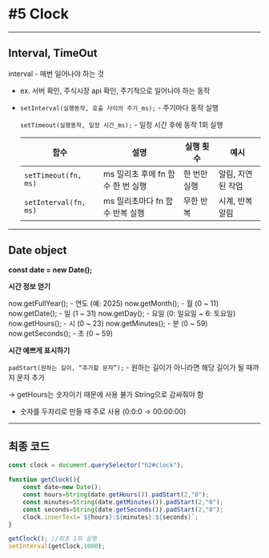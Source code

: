 # #5 Clock

---

## Interval, TimeOut

interval - 매번 일어나야 하는 것

- ex. 서버 확인, 주식시장 api 확인, 주기적으로 일어나야 하는 동작

- `setInterval(실행동작, 호출 사이의 주기_ms);` - 주기마다 동작 실행
    
    `setTimeout(실행동작, 일정 시간_ms);` - 일정 시간 후에 동작 1회 실행
    
    | 함수 | 설명 | 실행 횟수 | 예시 |
    | --- | --- | --- | --- |
    | `setTimeout(fn, ms)` | ms 밀리초 후에 fn 함수 한 번 실행 | 한 번만 실행 | 알림, 지연된 작업 |
    | `setInterval(fn, ms)` | ms 밀리초마다 fn 함수 반복 실행 | 무한 반복 | 시계, 반복 알림 |

---

## Date object

**const date = new Date();**

**시간 정보 얻기**

now.getFullYear();  - 연도 (예: 2025)
now.getMonth(); - 월 (0 ~ 11) 
now.getDate(); - 일 (1 ~ 31)
now.getDay(); - 요일 (0: 일요일 ~ 6: 토요일)
now.getHours(); - 시 (0 ~ 23)
now.getMinutes(); - 분 (0 ~ 59)
now.getSeconds(); - 초 (0 ~ 59)

**시간 예쁘게 표시하기**

`padStart(원하는 길이, “추가할 문자”);` - 원하는 길이가 아니라면 해당 길이가 될 때까지 문자 추가

→ getHours는 숫자이기 때문에 사용 불가 String으로 감싸줘야 함

- 숫자를 두자리로 만들 때 주로 사용 (0:0:0 → 00:00:00)

---

## 최종 코드

```jsx
const clock = document.querySelector("h2#clock");

function getClock(){
    const date=new Date();
    const hours=String(date.getHours()).padStart(2,"0");
    const minutes=String(date.getMinutes()).padStart(2,"0");
    const seconds=String(date.getSeconds()).padStart(2,"0");
    clock.innerText=`${hours}:${minutes}:${seconds}`;
}

getClock(); //최초 1회 실행
setInterval(getClock,1000);
```